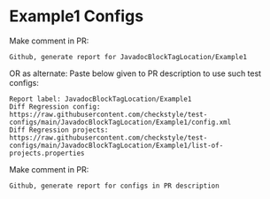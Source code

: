 # Example1 Configs
Make comment in PR:
```
Github, generate report for JavadocBlockTagLocation/Example1
```
OR as alternate:
Paste below given to PR description to use such test configs:
```
Report label: JavadocBlockTagLocation/Example1
Diff Regression config: https://raw.githubusercontent.com/checkstyle/test-configs/main/JavadocBlockTagLocation/Example1/config.xml
Diff Regression projects: https://raw.githubusercontent.com/checkstyle/test-configs/main/JavadocBlockTagLocation/Example1/list-of-projects.properties
```
Make comment in PR:
```
Github, generate report for configs in PR description
```

